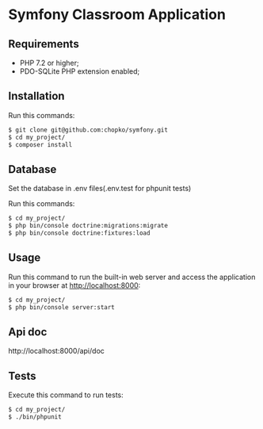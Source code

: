 Symfony Classroom Application
========================

Requirements
------------

  * PHP 7.2 or higher;
  * PDO-SQLite PHP extension enabled;

Installation
------------

Run this commands:

```bash
$ git clone git@github.com:chopko/symfony.git
$ cd my_project/
$ composer install
```
Database
-----
Set the database in .env files(.env.test for phpunit tests)

Run this commands:

```bash
$ cd my_project/
$ php bin/console doctrine:migrations:migrate
$ php bin/console doctrine:fixtures:load
```
Usage
-----

Run this command to run the built-in
web server and access the application in your browser at <http://localhost:8000>:

```bash
$ cd my_project/
$ php bin/console server:start
```
Api doc
-----

http://localhost:8000/api/doc

Tests
-----

Execute this command to run tests:

```bash
$ cd my_project/
$ ./bin/phpunit
